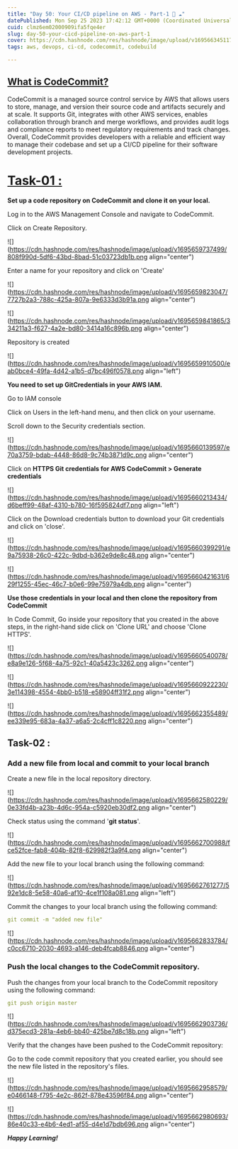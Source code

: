 ```yaml
---
title: "Day 50: Your CI/CD pipeline on AWS - Part-1 🚀 ☁"
datePublished: Mon Sep 25 2023 17:42:12 GMT+0000 (Coordinated Universal Time)
cuid: clmz6em02000909ifa5fqe4er
slug: day-50-your-cicd-pipeline-on-aws-part-1
cover: https://cdn.hashnode.com/res/hashnode/image/upload/v1695663451174/29d377d1-8c3b-4428-b452-3d13fa9d6a57.png
tags: aws, devops, ci-cd, codecommit, codebuild

---
```


## [What is CodeCommit?](https://github.com/agnes1218/90DaysOfDevOps/blob/master/2023/day50/tasks.md#what-is-codecommit-)

CodeCommit is a managed source control service by AWS that allows users to store, manage, and version their source code and artifacts securely and at scale. It supports Git, integrates with other AWS services, enables collaboration through branch and merge workflows, and provides audit logs and compliance reports to meet regulatory requirements and track changes. Overall, CodeCommit provides developers with a reliable and efficient way to manage their codebase and set up a CI/CD pipeline for their software development projects.

# [Task-01 :](https://github.com/agnes1218/90DaysOfDevOps/blob/master/2023/day50/tasks.md#task-01-)

**Set up a code repository on CodeCommit and clone it on your local.**

Log in to the AWS Management Console and navigate to CodeCommit.

Click on Create Repository.

![](https://cdn.hashnode.com/res/hashnode/image/upload/v1695659737499/808f990d-5df6-43bd-8bad-51c03723db1b.png align="center")

Enter a name for your repository and click on 'Create'

![](https://cdn.hashnode.com/res/hashnode/image/upload/v1695659823047/7727b2a3-788c-425a-807a-9e6333d3b91a.png align="center")

![](https://cdn.hashnode.com/res/hashnode/image/upload/v1695659841865/334211a3-f627-4a2e-bd80-3414a16c896b.png align="center")

Repository is created

![](https://cdn.hashnode.com/res/hashnode/image/upload/v1695659910500/eab0bce4-49fa-4d42-a1b5-d7bc496f0578.png align="left")

**You need to set up GitCredentials in your AWS IAM.**

Go to IAM console

Click on Users in the left-hand menu, and then click on your username.

Scroll down to the Security credentials section.

![](https://cdn.hashnode.com/res/hashnode/image/upload/v1695660139597/e70a3759-bdab-4448-86d8-9c74b3871d9c.png align="center")

Click on **HTTPS Git credentials for AWS CodeCommit &gt; Generate credentials**

![](https://cdn.hashnode.com/res/hashnode/image/upload/v1695660213434/d6beff99-48af-4310-b780-16f595824df7.png align="left")

Click on the Download credentials button to download your Git credentials and click on 'close'.

![](https://cdn.hashnode.com/res/hashnode/image/upload/v1695660399291/e9a75938-26c0-422c-9dbd-b362e9de8c48.png align="center")

![](https://cdn.hashnode.com/res/hashnode/image/upload/v1695660421631/629f1255-45ec-46c7-b0e6-99e75979a4db.png align="center")

**Use those credentials in your local and then clone the repository from CodeCommit**

In Code Commit, Go inside your repository that you created in the above steps, in the right-hand side click on 'Clone URL' and choose 'Clone HTTPS'.

![](https://cdn.hashnode.com/res/hashnode/image/upload/v1695660540078/e8a9e126-5f68-4a75-92c1-40a5423c3262.png align="center")

![](https://cdn.hashnode.com/res/hashnode/image/upload/v1695660922230/3e114398-4554-4bb0-b518-e58904ff31f2.png align="center")

![](https://cdn.hashnode.com/res/hashnode/image/upload/v1695662355489/ee339e95-683a-4a37-a6a5-2c4cff1c8220.png align="center")

## Task-02 :

### Add a new file from local and commit to your local branch

Create a new file in the local repository directory.

![](https://cdn.hashnode.com/res/hashnode/image/upload/v1695662580229/0e33fd4b-a23b-4d6c-954a-c5920eb30df2.png align="center")

Check status using the command '**git status**'.

![](https://cdn.hashnode.com/res/hashnode/image/upload/v1695662700988/fce52fce-fab8-404b-82f8-629982f3a9f4.png align="center")

Add the new file to your local branch using the following command:

![](https://cdn.hashnode.com/res/hashnode/image/upload/v1695662761277/592e1dc8-5e58-40a6-af10-4ce1f108a081.png align="left")

Commit the changes to your local branch using the following command:

```yaml
git commit -m "added new file"
```

![](https://cdn.hashnode.com/res/hashnode/image/upload/v1695662833784/c0cc6710-2030-4693-a146-deb4fcab8846.png align="center")

### Push the local changes to the CodeCommit repository.

Push the changes from your local branch to the CodeCommit repository using the following command:

```yaml
git push origin master
```

![](https://cdn.hashnode.com/res/hashnode/image/upload/v1695662903736/d375ecd3-281a-4eb6-bb40-425be7d8c18b.png align="left")

Verify that the changes have been pushed to the CodeCommit repository:

Go to the code commit repository that you created earlier, you should see the new file listed in the repository's files.

![](https://cdn.hashnode.com/res/hashnode/image/upload/v1695662958579/e0466148-f795-4e2c-862f-878e43596f84.png align="center")

![](https://cdn.hashnode.com/res/hashnode/image/upload/v1695662980693/86e40c33-e4b6-4ed1-af55-d4e1d7bdb696.png align="center")

***Happy Learning!***